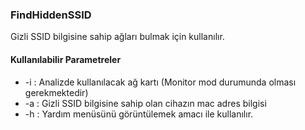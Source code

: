 ### FindHiddenSSID

Gizli SSID bilgisine sahip ağları bulmak için kullanılır.



#### Kullanılabilir Parametreler

* -i : Analizde kullanılacak ağ kartı (Monitor mod durumunda olması gerekmektedir)
* -a : Gizli SSID bilgisine sahip olan cihazın mac adres bilgisi
* -h : Yardım menüsünü görüntülemek amacı ile kullanılır.
